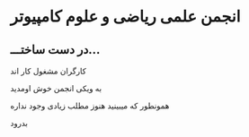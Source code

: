 # انجمن علمی ریاضی و علوم کامپیوتر

## در دست ساختـــ...

کارگران مشغول کار اند

به ویکی انجمن خوش اومدید

همونطور که میبینید هنوز مطلب زیادی وجود نداره

بدرود
